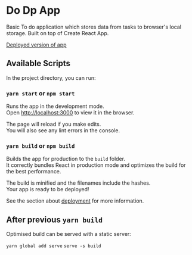 # Do Dp App

Basic To do application which stores data from tasks to browser's local storage. Built on top of Create React App.

[Deployed version of app](https://dodotodoapp.netlify.app/)

## Available Scripts

In the project directory, you can run:

### `yarn start` or `npm start`

Runs the app in the development mode.\
Open [http://localhost:3000](http://localhost:3000) to view it in the browser.

The page will reload if you make edits.\
You will also see any lint errors in the console.

### `yarn build` or `npm build`

Builds the app for production to the `build` folder.\
It correctly bundles React in production mode and optimizes the build for the best performance.

The build is minified and the filenames include the hashes.\
Your app is ready to be deployed!

See the section about [deployment](https://facebook.github.io/create-react-app/docs/deployment) for more information.

## After previous `yarn build`

Optimised build can be served with a static server:

`yarn global add serve`
`serve -s build`
